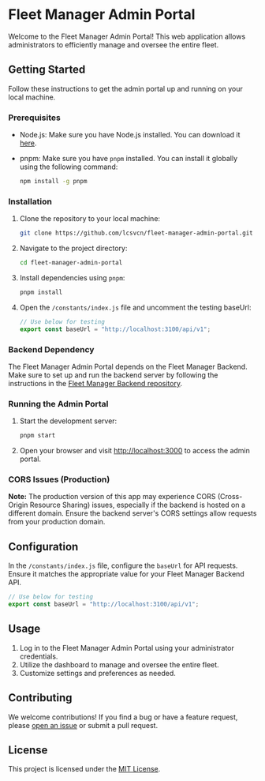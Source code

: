 # Fleet Manager Admin Portal

Welcome to the Fleet Manager Admin Portal! This web application allows administrators to efficiently manage and oversee the entire fleet.

## Getting Started

Follow these instructions to get the admin portal up and running on your local machine.

### Prerequisites

- Node.js: Make sure you have Node.js installed. You can download it [here](https://nodejs.org/).
- pnpm: Make sure you have `pnpm` installed. You can install it globally using the following command:

  ```bash
  npm install -g pnpm
  ```

### Installation

1. Clone the repository to your local machine:

   ```bash
   git clone https://github.com/lcsvcn/fleet-manager-admin-portal.git
   ```

2. Navigate to the project directory:

   ```bash
   cd fleet-manager-admin-portal
   ```

3. Install dependencies using `pnpm`:

   ```bash
   pnpm install
   ```

4. Open the `/constants/index.js` file and uncomment the testing baseUrl:

   ```javascript
   // Use below for testing
   export const baseUrl = "http://localhost:3100/api/v1";
   ```

### Backend Dependency

The Fleet Manager Admin Portal depends on the Fleet Manager Backend. Make sure to set up and run the backend server by following the instructions in the [Fleet Manager Backend repository](https://github.com/lcsvcn/fleet-manager-backend).

### Running the Admin Portal

1. Start the development server:

   ```bash
   pnpm start
   ```

2. Open your browser and visit [http://localhost:3000](http://localhost:3000) to access the admin portal.

### CORS Issues (Production)

**Note:** The production version of this app may experience CORS (Cross-Origin Resource Sharing) issues, especially if the backend is hosted on a different domain. Ensure the backend server's CORS settings allow requests from your production domain.

## Configuration

In the `/constants/index.js` file, configure the `baseUrl` for API requests. Ensure it matches the appropriate value for your Fleet Manager Backend API.

```javascript
// Use below for testing
export const baseUrl = "http://localhost:3100/api/v1";
```

## Usage

1. Log in to the Fleet Manager Admin Portal using your administrator credentials.
2. Utilize the dashboard to manage and oversee the entire fleet.
3. Customize settings and preferences as needed.

## Contributing

We welcome contributions! If you find a bug or have a feature request, please [open an issue](https://github.com/lcsvcn/fleet-manager-admin-portal/issues) or submit a pull request.

## License

This project is licensed under the [MIT License](LICENSE).

